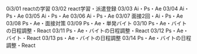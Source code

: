 0i3/01
reactの学習
03/02
react学習・派遣登録
03/03
Ai・Ps・Ae
03/04
Ai・Ps・Ae
03/05
Ai・Ps・Ae
03/06
Ai・Ps・Ae
03/07
面接2回・Ai・Ps・Ae
03/08
Ps・Ae・面接対策
03/09
Ps・Ae・単発バイト
03/10
Ps・Ae・バイトの日程調整・React
03/11
Ps・Ae・バイトの日程調整・React
03/12
Ps・Ae・バイト・React
03/13
ps・Ae・バイトの日程調整
03/14
Ps・Ae・バイトの日程調整・React
